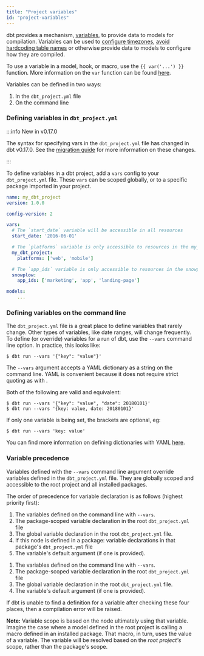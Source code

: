 ```yaml
---
title: "Project variables"
id: "project-variables"
---
```


dbt provides a mechanism, [variables](/reference/dbt-jinja-functions/var), to provide data to models for
compilation. Variables can be used to [configure timezones](https://github.com/dbt-labs/snowplow/blob/0.3.9/dbt_project.yml#L22),
[avoid hardcoding table names](https://github.com/dbt-labs/quickbooks/blob/v0.1.0/dbt_project.yml#L23)
or otherwise provide data to models to configure how they are compiled.

To use a variable in a model, hook, or macro, use the `{{ var('...') }}` function. More information on the `var` function can be found [here](/reference/dbt-jinja-functions/var).

Variables can be defined in two ways:

1. In the `dbt_project.yml` file
2. On the command line

### Defining variables in `dbt_project.yml`

:::info New in v0.17.0

The syntax for specifying vars in the `dbt_project.yml` file has changed in
dbt v0.17.0. See the [migration guide](/guides/migration/versions)
for more information on these changes.

:::

To define variables in a dbt project, add a `vars` config to your `dbt_project.yml` file.
These `vars` can be scoped globally, or to a specific package imported in your
project.

<File name='dbt_project.yml'>

```yaml
name: my_dbt_project
version: 1.0.0

config-version: 2

vars:
  # The `start_date` variable will be accessible in all resources
  start_date: '2016-06-01'

  # The `platforms` variable is only accessible to resources in the my_dbt_project project
  my_dbt_project:
    platforms: ['web', 'mobile']

  # The `app_ids` variable is only accessible to resources in the snowplow package
  snowplow:
    app_ids: ['marketing', 'app', 'landing-page']

models:
    ...
```

</File>

### Defining variables on the command line

The `dbt_project.yml` file is a great place to define variables that rarely
change. Other types of variables, like date ranges, will change frequently. To
define (or override) variables for a run of dbt, use the `--vars` command line
option. In practice, this looks like:

```
$ dbt run --vars '{"key": "value"}'
```

The `--vars` argument accepts a YAML dictionary as a string on the command line.
YAML is convenient because it does not require strict quoting as with <Term id="json" />.

Both of the following are valid and equivalent:

```
$ dbt run --vars '{"key": "value", "date": 20180101}'
$ dbt run --vars '{key: value, date: 20180101}'
```

If only one variable is being set, the brackets are optional, eg:

```
$ dbt run --vars 'key: value'
```

You can find more information on defining dictionaries with YAML [here](https://github.com/Animosity/CraftIRC/wiki/Complete-idiot%27s-introduction-to-yaml).

### Variable precedence

Variables defined with the `--vars` command line argument override variables defined in the `dbt_project.yml` file. They are globally scoped and accessible to the root project and all installed packages.

The order of precedence for variable declaration is as follows (highest priority first):

<VersionBlock firstVersion="1.6">

1. The variables defined on the command line with `--vars`.
2. The package-scoped variable declaration in the root `dbt_project.yml` file
3. The global variable declaration in the root `dbt_project.yml` file.
4. If this node is defined in a package: variable declarations in that package's `dbt_project.yml` file
5. The variable's default argument (if one is provided).

</VersionBlock>

<VersionBlock lastVersion="1.5">

1. The variables defined on the command line with `--vars`.
2. The package-scoped variable declaration in the root `dbt_project.yml` file
3. The global variable declaration in the root `dbt_project.yml` file.
4. The variable's default argument (if one is provided).

</VersionBlock>

If dbt is unable to find a definition for a variable after checking these four places, then a compilation error will be raised.

**Note:** Variable scope is based on the node ultimately using that variable. Imagine the case where a model defined in the root project is calling a macro defined in an installed package. That macro, in turn, uses the value of a variable. The variable will be resolved based on the _root project's_ scope, rather than the package's scope.

<Snippet src="discourse-help-feed-header" />
<DiscourseHelpFeed tags="variables"/>
